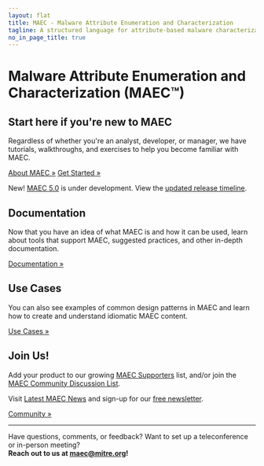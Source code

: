 ```yaml
---
layout: flat
title: MAEC - Malware Attribute Enumeration and Characterization
tagline: A structured language for attribute-based malware characterization
no_in_page_title: true
---
```


<h1 class="site-title">Malware Attribute Enumeration and Characterization (MAEC™)</h1>

<div class="jumbotron">
  <h2><strong>Start here if you're new to MAEC</strong></h2>
  <p>Regardless of whether you're an analyst, developer, or manager, we have tutorials, walkthroughs, and exercises to help you become familiar
  with MAEC.</p>
  <p><a class="btn btn-primary btn-lg" role="button" href="/about-maec">About MAEC »</a>
  <a class="btn btn-primary btn-lg" role="button" href="/getting-started">Get Started »</a></p>
    <p></p>
    <p><span class="label label-success">New!</span>  <a href="/documentation/roadmap">MAEC 5.0</a> is under development. View the <a href="/documentation/roadmap">updated release timeline</a>.</p>
</div>

<div class="row">
  <div class="col-md-4 text-center">
    <h2>Documentation</h2>
    <p>Now that you have an idea of what MAEC is and how it can be used,
    learn about tools that support MAEC, suggested practices, and other in-depth
    documentation.</p>
    <p><a class="btn btn-primary btn-lg" role="button" href="/documentation">Documentation »</a></p>
  </div>
  <div class="col-md-4 text-center">
    <h2>Use Cases</h2>
    <p>You can also see examples of common design patterns in MAEC and
    learn how to create and understand idiomatic MAEC content.</p>
    <p><a class="btn btn-primary btn-lg" role="button" href="/documentation/use_cases">Use Cases »</a></p>
  </div>
  <div class="col-md-4 text-center">
    <h2>Join Us!</h2>
    <p>Add your product to our growing <a href="/community/supporters">MAEC Supporters</a> list, and/or join the <a href="/community/#discussion-lists--archives">MAEC Community Discussion List</a>.</p>
    <p>Visit <a href="/news">Latest MAEC News</a> and sign-up for our <a href="/news">free newsletter</a>.</p>
    <p><a class="btn btn-primary btn-lg" role="button" href="/community">Community »</a></p>
  </div>
</div>

<hr />

<p class="lead text-center">
	Have questions, comments, or feedback? Want to set up a teleconference or in-person meeting?
	<br/>
	<strong>Reach out to us at <a href="mailto:maec@mitre.org">maec@mitre.org</a>!</strong>
</p>
